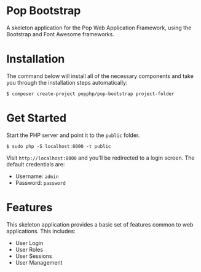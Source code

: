 Pop Bootstrap
=============

A skeleton application for the Pop Web Application Framework,
using the Bootstrap and Font Awesome frameworks. 

Installation
============ 

The command below will install all of the necessary components and
take you through the installation steps automatically:

```console
$ composer create-project popphp/pop-bootstrap project-folder
```

Get Started
===========

Start the PHP server and point it to the `public` folder.

```console
$ sudo php -S localhost:8000 -t public
```

Visit `http://localhost:8000` and you'll be redirected to a login
screen. The default credentials are:

* Username: `admin`
* Password: `password`

Features
========

This skeleton application provides a basic set of features common to
web applications. This includes:

- User Login
- User Roles
- User Sessions
- User Management
